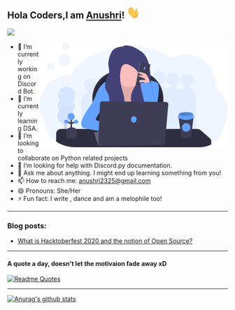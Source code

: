 ## Hola Coders,I am [Anushri](https://www.linkedin.com/in/anushri-jain23/)! <img src="https://github.com/anushri2325/anushri2325/blob/main/wave.gif" width="30px">

<p align="center">  
  
![](https://komarev.com/ghpvc/?username=anushri2325&color=40E0D0&style=plastic)

</p>

<img align='right' src="https://github.com/anushri2325/anushri2325/blob/main/undraw_working_remotely_jh40.svg" width="430">

- 🔭 I’m currently working on Discord Bot.
- 🌱 I’m currently learning DSA.
- 👯 I’m looking to collaborate on Python related projects
- 🤔 I’m looking for help with Discord.py documentation.
- 💬 Ask me about anything. I might end up learning something from you!
- 📫 How to reach me: anushri2325@gmail.com
- 😄 Pronouns: She/Her
- ⚡ Fun fact: I write , dance and am a melophile too!
<hr>

### Blog posts:
- <a href="https://medium.com/@collabrain23/what-is-hacktoberfest-2020-and-the-notion-of-open-source-e0bb7b191b45">What is Hacktoberfest 2020 and the notion of Open Source?</a>
<hr>

#### A quote a day, doesn't let the motivaion fade away xD
[![Readme Quotes](https://quotes-github-readme.vercel.app/api?type=horizontal)](https://github.com/piyushsuthar/github-readme-quotes)
<hr>

[![Anurag's github stats](https://github-readme-stats.vercel.app/api?username=anushri2325&theme=algolia)](https://github.com/anuraghazra/github-readme-stats)




